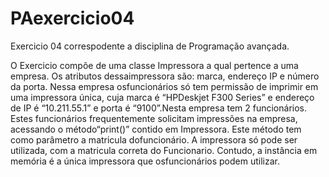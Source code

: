 # PAexercicio04
 Exercicio 04 correspodente a disciplina de Programação avançada.

O Exercicio compõe de uma classe Impressora a qual pertence a uma empresa. Os atributos dessaimpressora são: marca, endereço IP e número da porta. Nessa empresa osfuncionários só tem permissão de imprimir em uma impressora única, cuja marca é “HPDeskjet F300 Series” e endereço de IP é “10.211.55.1” e porta é “9100”.Nesta empresa tem 2 funcionários. Estes funcionários frequentemente solicitam impressões na empresa, acessando o método“print()” contido em Impressora. Este método tem como parâmetro a matricula dofuncionário. A impressora só pode ser utilizada, com a matricula correta do Funcionario. Contudo, a instância em memória é a única impressora que osfuncionários podem utilizar.

